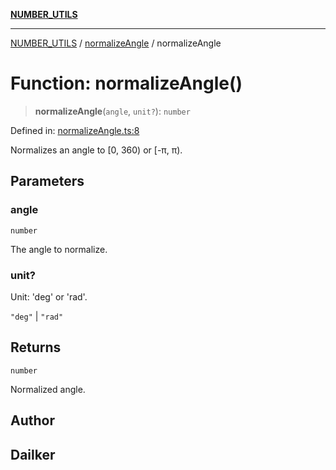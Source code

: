 [**NUMBER_UTILS**](../../README.md)

***

[NUMBER_UTILS](../../README.md) / [normalizeAngle](../README.md) / normalizeAngle

# Function: normalizeAngle()

> **normalizeAngle**(`angle`, `unit?`): `number`

Defined in: [normalizeAngle.ts:8](https://github.com/dailker/everyutil/blob/b7f22b082046077d9fa17a48e94d4c255288033b/src/number/normalizeAngle.ts#L8)

Normalizes an angle to [0, 360) or [-π, π).

## Parameters

### angle

`number`

The angle to normalize.

### unit?

Unit: 'deg' or 'rad'.

`"deg"` | `"rad"`

## Returns

`number`

Normalized angle.

## Author

## Dailker
